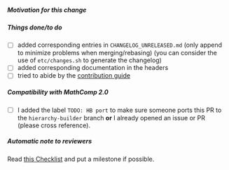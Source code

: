 ##### Motivation for this change

<!-- if this PR fixes an issue, use "fixes #XYZ" -->

<!-- you may also explain what remains to do if the fix is incomplete -->

##### Things done/to do

<!-- please fill in the following checklist -->
- [ ] added corresponding entries in `CHANGELOG_UNRELEASED.md`
  (only append to minimize problems when merging/rebasing)
  (you can consider the use of `etc/changes.sh` to generate the changelog)
- [ ] added corresponding documentation in the headers
- [ ] tried to abide by the [contribution guide](https://github.com/math-comp/math-comp/blob/master/CONTRIBUTING.md)

<!-- Cross-out the above items using ~crossed out item~ if they happen not to be relevant -->

##### Compatibility with MathComp 2.0

<!-- If this PR targets `master` and if it is merged, the merged commit will also be
     cherry-picked on the branch `hierarchy-builder`.

     In this case, it would be helpful if the author of the PR also prepares a PR
     for the branch `hierarchy-builder` or at least warns maintainers with an issue
     to delegate the work. -->

<!-- use the tag TODO: HB port to record divergences between `master` and `hierarchy-builder` -->

- [ ] I added the label `TODO: HB port` to make sure someone ports this PR to
      the `hierarchy-builder` branch **or** I already opened an issue or PR (please cross reference).

<!-- leave this note as a reminder to reviewers -->
##### Automatic note to reviewers

Read [this Checklist](https://github.com/math-comp/math-comp/wiki/Checklist-for-creating-and-review-PRs) and put a milestone if possible.
